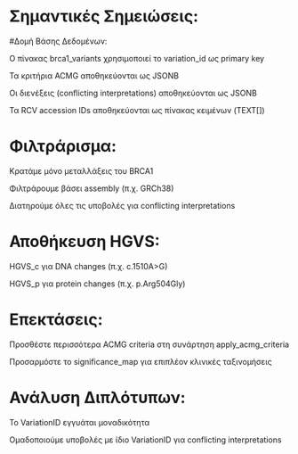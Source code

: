 # Σημαντικές Σημειώσεις:
#Δομή Βάσης Δεδομένων:

Ο πίνακας brca1_variants χρησιμοποιεί το variation_id ως primary key

Τα κριτήρια ACMG αποθηκεύονται ως JSONB

Οι διενέξεις (conflicting interpretations) αποθηκεύονται ως JSONB

Τα RCV accession IDs αποθηκεύονται ως πίνακας κειμένων (TEXT[])

# Φιλτράρισμα:

Κρατάμε μόνο μεταλλάξεις του BRCA1

Φιλτράρουμε βάσει assembly (π.χ. GRCh38)

Διατηρούμε όλες τις υποβολές για conflicting interpretations

# Αποθήκευση HGVS:

HGVS_c για DNA changes (π.χ. c.1510A>G)

HGVS_p για protein changes (π.χ. p.Arg504Gly)

# Επεκτάσεις:

Προσθέστε περισσότερα ACMG criteria στη συνάρτηση apply_acmg_criteria

Προσαρμόστε το significance_map για επιπλέον κλινικές ταξινομήσεις

# Ανάλυση Διπλότυπων:

Το VariationID εγγυάται μοναδικότητα

Ομαδοποιούμε υποβολές με ίδιο VariationID για conflicting interpretations

